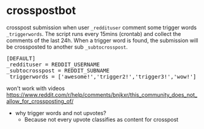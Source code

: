 # crosspostbot
crosspost submission when user `_reddituser` comment some trigger words `_triggerwords`.
The script runs every 15mins (crontab) and collect the comments of the last 24h.
When a trigger word is found, the submission will be crossposted to another sub `_subtocrosspost`.

<pre>
[DEFAULT]
_reddituser = REDDIT_USERNAME
_subtocrosspost = REDDIT_SUBNAME
_triggerwords = ['awesome!','trigger2!','trigger3!','wow!']
</pre>


won't work with videos https://www.reddit.com/r/help/comments/bnjkxr/this_community_does_not_allow_for_crossposting_of/

* why trigger words and not upvotes?
  *	Because not every upvote classifies as content for crosspost
